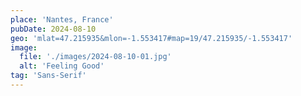 ```yaml
---
place: 'Nantes, France'
pubDate: 2024-08-10
geo: 'mlat=47.215935&mlon=-1.553417#map=19/47.215935/-1.553417'
image:
  file: './images/2024-08-10-01.jpg'
  alt: 'Feeling Good'
tag: 'Sans-Serif'
---
```

